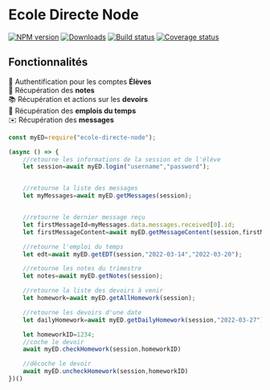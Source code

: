 # Ecole Directe Node


[![NPM version][npm-image]][npm-url] [![Downloads][downloads-image]][npm-url] [![Build status][travis-image]][travis-url] [![Coverage status][codecov-image]][codecov-url]

## Fonctionnalités

🔐 Authentification pour les comptes **Élèves**  
📑 Récupération des **notes**  
📚 Récupération et actions sur les **devoirs**  
📅 Récupération des **emplois du temps**  
✉️ Récupération des **messages**  

```js
const myED=require("ecole-directe-node");

(async () => {
    //retourne les informations de la session et de l'élève
    let session=await myED.login("username","password");


    //retourne la liste des messages
    let myMessages=await myED.getMessages(session);


    //retourne le dernier message reçu
    let firstMessageId=myMessages.data.messages.received[0].id;
    let firstMessageContent=await myED.getMessageContent(session,firstMessageId);

    //retourne l'emploi du temps
    let edt=await myED.getEDT(session,"2022-03-14","2022-03-20");

    //retourne les notes du trimestre
    let notes=await myED.getNotes(session);

    //retourne la liste des devoirs à venir
    let homework=await myED.getAllHomework(session);

    //retourne les devoirs d'une date
    let dailyHomework=await myED.getDailyHomework(session,"2022-03-27")

    let homeworkID=1234;
    //coche le devoir
    await myED.checkHomework(session,homeworkID)

    //décoche le devoir
    await myED.uncheckHomework(session,homeworkID)
})()
```

[npm-url]:https://npmjs.org/package/npms-cli
[downloads-image]:http://img.shields.io/npm/dm/npms-cli.svg
[npm-image]:http://img.shields.io/npm/v/npms-cli.svg
[travis-url]:https://travis-ci.org/npms-io/npms-cli
[travis-image]:http://img.shields.io/travis/npms-io/npms-cli/master.svg
[codecov-url]:https://codecov.io/gh/npms-io/npms-cli
[codecov-image]:https://img.shields.io/codecov/c/github/npms-io/npms-cli/master.svg